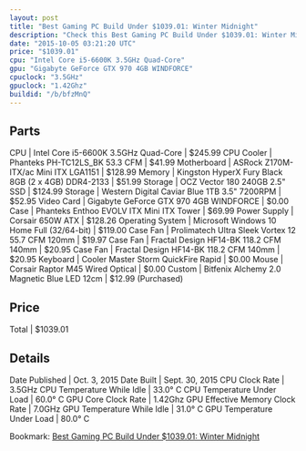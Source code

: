 ```yaml
---
layout: post
title: "Best Gaming PC Build Under $1039.01: Winter Midnight"
description: "Check this Best Gaming PC Build Under $1039.01: Winter Midnight. CPU: Intel Core i5-6600K 3.5GHz Quad-Core, CPU Cooler: Phanteks PH-TC12LS_BK 53.3 CFM, Motherboard: ASRock"
date: "2015-10-05 03:21:20 UTC"
price: "$1039.01"
cpu: "Intel Core i5-6600K 3.5GHz Quad-Core"
gpu: "Gigabyte GeForce GTX 970 4GB WINDFORCE"
cpuclock: "3.5GHz"
gpuclock: "1.42Ghz"
buildid: "/b/bfzMnQ"
---
```


## Parts

CPU | Intel Core i5-6600K 3.5GHz Quad-Core | $245.99
CPU Cooler | Phanteks PH-TC12LS_BK 53.3 CFM | $41.99
Motherboard | ASRock Z170M-ITX/ac Mini ITX LGA1151 | $128.99
Memory | Kingston HyperX Fury Black 8GB (2 x 4GB) DDR4-2133 | $51.99
Storage | OCZ Vector 180 240GB 2.5" SSD | $124.99
Storage | Western Digital Caviar Blue 1TB 3.5" 7200RPM | $52.95
Video Card | Gigabyte GeForce GTX 970 4GB WINDFORCE | $0.00
Case | Phanteks Enthoo EVOLV ITX Mini ITX Tower | $69.99
Power Supply | Corsair 650W ATX | $128.26
Operating System | Microsoft Windows 10 Home Full (32/64-bit) | $119.00
Case Fan | Prolimatech Ultra Sleek Vortex 12 55.7 CFM 120mm | $19.97
Case Fan | Fractal Design HF14-BK 118.2 CFM 140mm | $20.95
Case Fan | Fractal Design HF14-BK 118.2 CFM 140mm | $20.95
Keyboard | Cooler Master Storm QuickFire Rapid | $0.00
Mouse | Corsair Raptor M45 Wired Optical | $0.00
Custom | Bitfenix Alchemy 2.0 Magnetic Blue LED 12cm | $12.99 (Purchased)

## Price

Total | $1039.01

## Details

Date Published | Oct. 3, 2015
Date Built | Sept. 30, 2015
CPU Clock Rate | 3.5GHz
CPU Temperature While Idle | 33.0° C
CPU Temperature Under Load | 60.0° C
GPU Core Clock Rate | 1.42Ghz
GPU Effective Memory Clock Rate | 7.0GHz
GPU Temperature While Idle | 31.0° C
GPU Temperature Under Load | 80.0° C

Bookmark: [Best Gaming PC Build Under $1039.01: Winter Midnight](http://pcbuilders.github.io/2015/10/05/best-gaming-pc-build-under-1039-dollars-dot-01-winter-midnight/)
